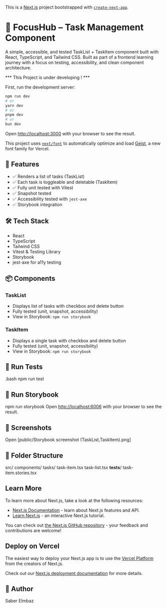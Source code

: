 This is a [Next.js](https://nextjs.org) project bootstrapped with [`create-next-app`](https://nextjs.org/docs/app/api-reference/cli/create-next-app).

# 🧠 FocusHub – Task Management Component

A simple, accessible, and tested TaskList + TaskItem component built with React, TypeScript, and Tailwind CSS. Built as part of a frontend learning journey with a focus on testing, accessibility, and clean component architecture.

\*\*\* This Project is under developing ! \*\*\*

First, run the development server:

```bash
npm run dev
# or
yarn dev
# or
pnpm dev
# or
bun dev
```

Open [http://localhost:3000](http://localhost:3000) with your browser to see the result.

This project uses [`next/font`](https://nextjs.org/docs/app/building-your-application/optimizing/fonts) to automatically optimize and load [Geist](https://vercel.com/font), a new font family for Vercel.

## 🚀 Features

- ✅ Renders a list of tasks (TaskList)
- ✅ Each task is toggleable and deletable (TaskItem)
- ✅ Fully unit tested with Vitest
- ✅ Snapshot tested
- ✅ Accessibility tested with `jest-axe`
- ✅ Storybook integration

## 🛠️ Tech Stack

- React
- TypeScript
- Tailwind CSS
- Vitest & Testing Library
- Storybook
- jest-axe for a11y testing

## 📦 Components

### TaskList

- Displays list of tasks with checkbox and delete button
- Fully tested (unit, snapshot, accessibility)
- View in Storybook: `npm run storybook`

### TaskItem

- Displays a single task with checkbox and delete button
- Fully tested (unit, snapshot, accessibility)
- View in Storybook: `npm run storybook`

## 🧪 Run Tests

.bash
npm run test

## 🧪 Run Storybook

npm run storybook
Open [http://localhost:6006](http://localhost:6006) with your browser to see the result.

## 👀 Screenshots

Open [public/Storybook screenshot (TaskList,TaskItem).png]

## 📂 Folder Structure

src/
  components/
    tasks/
      task-item.tsx
      task-list.tsx
      __tests__/
      task-item.stories.tsx


## Learn More

To learn more about Next.js, take a look at the following resources:

- [Next.js Documentation](https://nextjs.org/docs) - learn about Next.js features and API.
- [Learn Next.js](https://nextjs.org/learn) - an interactive Next.js tutorial.

You can check out [the Next.js GitHub repository](https://github.com/vercel/next.js) - your feedback and contributions are welcome!

## Deploy on Vercel

The easiest way to deploy your Next.js app is to use the [Vercel Platform](https://vercel.com/new?utm_medium=default-template&filter=next.js&utm_source=create-next-app&utm_campaign=create-next-app-readme) from the creators of Next.js.

Check out our [Next.js deployment documentation](https://nextjs.org/docs/app/building-your-application/deploying) for more details.

## 🙌 Author

Saber Elmbaz
